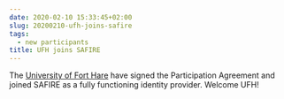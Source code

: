 ```yaml
---
date: 2020-02-10 15:33:45+02:00
slug: 20200210-ufh-joins-safire
tags:
  - new participants
title: UFH joins SAFIRE
---
```


The [University of Fort Hare](https://www.ufh.ac.za/) have signed the Participation Agreement and joined SAFIRE as a fully functioning identity provider. Welcome UFH!
